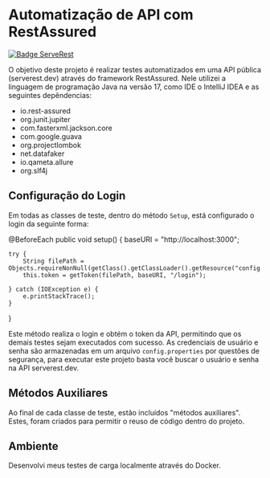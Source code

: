 # Automatização de API com RestAssured

[![Badge ServeRest](https://img.shields.io/badge/API-ServeRest-green)](https://github.com/ServeRest/ServeRest/)

O objetivo deste projeto é realizar testes automatizados em uma API pública (serverest.dev) através do framework RestAssured.
Nele utilizei a linguagem de programação Java na versão 17, como IDE o IntelliJ IDEA e as seguintes depêndencias:
 
- io.rest-assured
- org.junit.jupiter
- com.fasterxml.jackson.core
- com.google.guava
- org.projectlombok
- net.datafaker
- io.qameta.allure
- org.slf4j

## Configuração do Login

Em todas as classes de teste, dentro do método `Setup`, está configurado o login da seguinte forma:

@BeforeEach
public void setup() {
    baseURI = "http://localhost:3000";

    try {
        String filePath = Objects.requireNonNull(getClass().getClassLoader().getResource("config.properties")).getPath();
        this.token = getToken(filePath, baseURI, "/login");

    } catch (IOException e) {
        e.printStackTrace();
    }
}

Este método realiza o login e obtém o token da API, permitindo que os demais testes sejam executados com sucesso. As credenciais de usuário e senha são armazenadas em um arquivo `config.properties` por questões de segurança, para executar este projeto basta você buscar o usuário e senha na API serverest.dev.

## Métodos Auxiliares

Ao final de cada classe de teste, estão incluídos "métodos auxiliares". Estes, foram criados para permitir o reuso de código dentro do projeto.

## Ambiente

Desenvolvi meus testes de carga localmente através do Docker. 
